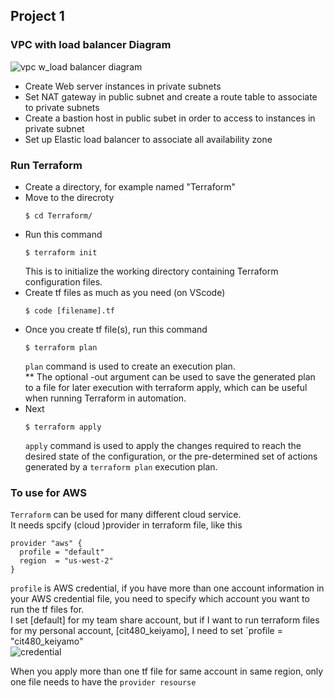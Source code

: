 ## **Project 1**

### VPC with load balancer Diagram
![vpc w_load balancer diagram](https://user-images.githubusercontent.com/69828773/115308586-cb315c80-a11f-11eb-9532-7eba8b0ab082.png)

- Create Web server instances in private subnets
- Set NAT gateway in public subnet and create a route table to associate to private subnets
- Create a bastion host in public subet in order to access to instances in private subnet
- Set up Elastic load balancer to associate all availability zone


### Run Terraform
- Create a directory, for example named "Terraform"
- Move to the direcroty
    ```
    $ cd Terraform/
    ```  
- Run this command
    ```
    $ terraform init   
    ```   
    This is to initialize the working directory containing Terraform configuration files.
- Create tf files as much as you need (on VScode)
    ```
    $ code [filename].tf
    ```
- Once you create tf file(s), run this command 
    ```
    $ terraform plan
    ```
    `plan` command is used to create an execution plan.  
    ** The optional -out argument can be used to save the generated plan to a file for later execution with terraform apply, which can be useful when running Terraform in automation.  
- Next 
    ```
    $ terraform apply
    ```
    `apply` command is used to apply the changes required to reach the desired state of the configuration, or the pre-determined set of actions generated by a `terraform plan` execution plan.


### To use for AWS
`Terraform` can be used for many different cloud service.  
It needs spcify (cloud )provider in terraform file, like this
```
provider "aws" {
  profile = "default"
  region  = "us-west-2"
}
```
`profile` is AWS credential, if you have more than one account information in your AWS credential file, you need to specify which account you want to run the tf files for.   
I set [default] for my team share account, but if I want to run terraform files for my personal account, [cit480_keiyamo], I need to set `profile = "cit480_keiyamo"  
![credential](https://user-images.githubusercontent.com/69828773/115662048-4434dd80-a2f3-11eb-9e27-215352271303.png)  

When you apply more than one tf file for same account in same region, only one file needs to have the `provider resourse`